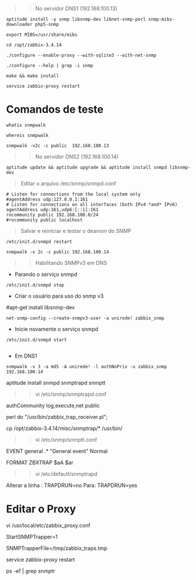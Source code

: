 >> No servidor DNS1 (192.168.100.13)

```
aptitude install -y snmp libsnmp-dev libnet-snmp-perl snmp-mibs-downloader php5-snmp

export MIBS=/usr/share/mibs

cd /opt/zabbix-3.4.14

./configure --enable-proxy --with-sqlite3 --with-net-snmp

./configure --help | grep -i snmp

make && make install

service zabbix-proxy restart
```

# Comandos de teste

```
whatis snmpwalk

whereis snmpwalk

snmpwalk -v2c -c public  192.168.100.13
```


>> No servidor DNS2 (192.168.100.14)

```
aptitude update && aptitude upgrade && aptitude install snmpd libsnmp-dev

```

> Editar o arquivo /etc/snmp/snmpd.conf

```
# Listen for connections from the local system only
#agentAddress udp:127.0.0.1:161
# Listen for connections on all interfaces (both IPv4 *and* IPv6)
agentAddress udp:161,udp6:[::1]:161
rocommunity public 192.168.100.0/24
#rocommunity public localhost
```

> Salvar e reiniciar e testar o deamon do SNMP

```
/etc/init.d/snmpd restart

snmpwalk -v 2c -c public 192.168.100.14

```

>> Habilitando SNMPv3 em DNS

* Parando o serviço snmpd

```
/etc/init.d/snmpd stop
```

* Criar o usuário para uso do snmp v3

#apt-get install libsnmp-dev

```
net-snmp-config --create-snmpv3-user -a unirede! zabbix_snmp
```

* Inicie novamente o serviço snmpd

```
/etc/init.d/snmpd start


```


* Em DNS1


```
snmpwalk -v 3 -a md5 -A unirede! -l authNoPriv -u zabbix_snmp 192.168.100.14

```

aptitude install snmpd snmptrapd snmptt


>> vi /etc/snmp/snmptrapd.conf

authCommunity log,execute,net public

perl do "/usr/bin/zabbix_trap_receiver.pl";


cp /opt/zabbix-3.4.14/misc/snmptrap/* /usr/bin/


>> vi /etc/snmp/snmptt.conf

EVENT general .* "General event" Normal

FORMAT ZBXTRAP $aA $ar


>> vi /etc/default/snmptrapd

Alterar a linha :
TRAPDRUN=no
Para:
TRAPDRUN=yes



# Editar o Proxy
vi /usr/local/etc/zabbix_proxy.conf

StartSNMPTrapper=1

SNMPTrapperFile=/tmp/zabbix_traps.tmp


service zabbix-proxy restart

ps -ef | grep snmptr
